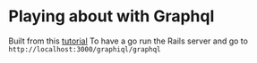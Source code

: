 # Playing about with Graphql

Built from this [tutorial](https://engineering.musefind.com/build-a-graphql-api-in-under-20-minutes-3cdaa774b786)
To have a go run the Rails server and go to `http://localhost:3000/graphiql/graphql`


